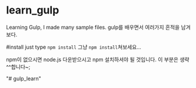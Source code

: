 # learn_gulp

Learning Gulp, I made many sample files. 
gulp를 배우면서 여러가지 흔적을 남겨보다. 

#install
just type `npm install`
그냥 `npm install`쳐보세요...

npm이 없으시면 node.js 다운받으시고 npm 설치하셔야 될 것입니다. 이 부분은 생략^^합니다~; 

"# gulp_learn" 
